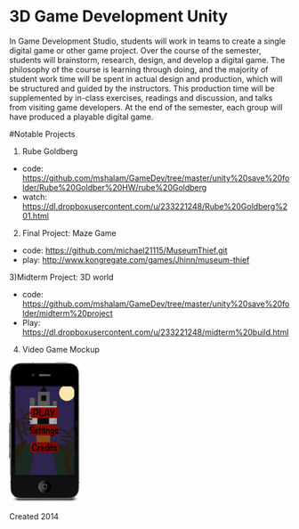# 3D Game Development Unity

In Game Development Studio, students will work in teams to create a single digital game or other game project. Over the course of the semester, students will brainstorm, research, design, and develop a digital game. The philosophy of the course is learning through doing, and the majority of student work time will be spent in actual design and production, which will be structured and guided by the instructors. This production time will be supplemented by in-class exercises, readings and discussion, and talks from visiting game developers. At the end of the semester, each group will have produced a playable digital game.

#Notable Projects
1) Rube Goldberg
- code: https://github.com/mshalam/GameDev/tree/master/unity%20save%20folder/Rube%20Goldber%20HW/rube%20Goldberg
- watch: https://dl.dropboxusercontent.com/u/233221248/Rube%20Goldberg%201.html

2) Final Project: Maze Game
- code: https://github.com/michael21115/MuseumThief.git
- play: http://www.kongregate.com/games/Jhinn/museum-thief

3)Midterm Project: 3D world
- code: https://github.com/mshalam/GameDev/tree/master/unity%20save%20folder/midterm%20project
- Play: https://dl.dropboxusercontent.com/u/233221248/midterm%20build.html

4) Video Game Mockup
<img src='https://github.com/mshalam/GameDev/blob/master/dtFinalProjectAttempt3.gif' width='25%' hegiht='25%'>

Created 2014
